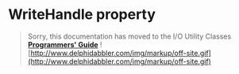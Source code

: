 # WriteHandle property #

> Sorry, this documentation has moved to the I/O Utility Classes **[Programmers' Guide](http://wiki.delphidabbler.com/index.php/Docs/TPJPipeWriteHandle)** ![http://www.delphidabbler.com/img/markup/off-site.gif](http://www.delphidabbler.com/img/markup/off-site.gif)
